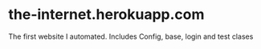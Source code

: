 # the-internet.herokuapp.com
The first website I automated. Includes Config, base, login and test clases
